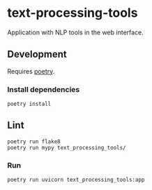 # text-processing-tools

Application with NLP tools in the web interface.

## Development

Requires [poetry](https://python-poetry.org/).

### Install dependencies

```shell
poetry install
```

## Lint

```shell
poetry run flake8
poetry run mypy text_processing_tools/
```

### Run

```shell
poetry run uvicorn text_processing_tools:app
```
